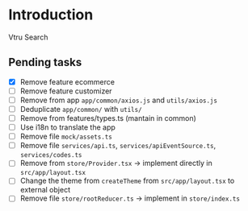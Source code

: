 # Introduction

Vtru Search

## Pending tasks

-   [x] Remove feature ecommerce
-   [ ] Remove feature customizer
-   [ ] Remove from app `app/common/axios.js` and `utils/axios.js`
-   [ ] Deduplicate `app/common/` with `utils/`
-   [ ] Remove from features/types.ts (mantain in common)
-   [ ] Use i18n to translate the app
-   [ ] Remove file `mock/assets.ts`
-   [ ] Remove file `services/api.ts`, `services/apiEventSource.ts`, `services/codes.ts`
-   [ ] Remove from `store/Provider.tsx` -> implement directly in `src/app/layout.tsx`
-   [ ] Change the theme from `createTheme` from `src/app/layout.tsx` to external object
-   [ ] Remove file `store/rootReducer.ts` -> implement in `store/index.ts`
